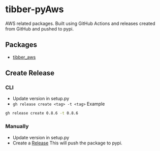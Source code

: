 # tibber-pyAws
AWS related packages.
Built using GitHub Actions and releases created from GitHub and pushed to pypi.

## Packages
* [tibber_aws](https://pypi.org/project/tibber-aws/)

## Create Release

### CLI
* Update version in setup.py
* `gh release create <tag> -t <tag>`
Example
```sh
gh release create 0.8.6 -t 0.8.6
```

### Manually
* Update version in setup.py
* Create a [Release](https://github.com/tibbercom/tibber-pyAws/releases)
  This will push the package to pypi.
